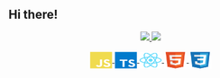 ## Hi there!

<div align="center">
  <a href="https://github.com/Kubo-web">
  <img height="180em" src="https://github-readme-stats.vercel.app/api?username=Kubo-web&show_icons=true&theme=dark&show_all_commits=true&count_private=true"/>
  <img height="180em" src="https://github-readme-stats.vercel.app/api/top-langs/?username=Kubo-web&layout=compact&langs_count=7&theme=dark&show"/>
 
</div>
<div align="center" style="display: inline_block"><br>
  <img align="center" alt="Juan-Js" height="30" width="40" src="https://raw.githubusercontent.com/devicons/devicon/master/icons/javascript/javascript-plain.svg">
  <img align="center" alt="Juan-Ts" height="30" width="40" src="https://raw.githubusercontent.com/devicons/devicon/master/icons/typescript/typescript-plain.svg">
  <img align="center" alt="Juan-React" height="30" width="40" src="https://raw.githubusercontent.com/devicons/devicon/master/icons/react/react-original.svg">
  <img align="center" alt="Juan-HTML" height="30" width="40" src="https://raw.githubusercontent.com/devicons/devicon/master/icons/html5/html5-original.svg">
  <img align="center" alt="Juan-CSS" height="30" width="40" src="https://raw.githubusercontent.com/devicons/devicon/master/icons/css3/css3-original.svg">
 
</div>
  
  ##
 
<div> 


<!--
Kubo-web/Kubo-web is a ✨ special ✨ repository because its `README.md` (this file) appears on your GitHub profile.
You can click the Preview link to take a look at your changes.
--->
